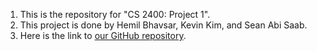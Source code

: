 1. This is the repository for "CS 2400: Project 1".
2. This project is done by Hemil Bhavsar, Kevin Kim, and Sean Abi Saab.
3. Here is the link to [our GitHub repository](https://github.com/CodingTillWeDie/Project-1.git). 
